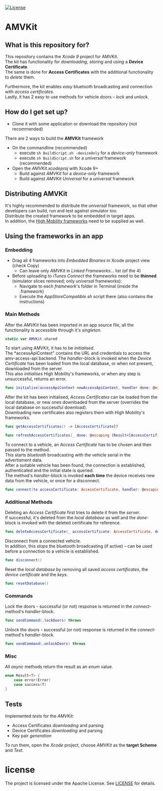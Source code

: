 [![License](https://img.shields.io/github/license/amv-networks/amv-access-sdk-ios-reference-app.svg?maxAge=2592000)](https://github.com/amv-networks/amv-access-sdk-ios-reference-app/blob/master/LICENSE)

# AMVKit #

## What is this repository for? ##

This repository contains the *Xcode 9* project for AMVKit.  
The kit has functionality for *downloading*, *storing* and *using* a **Device Certificate**.  
The same is done for **Access Certificates** with the additional functionality to *delete* them.

Furthermore, the kit enables *easy* bluetooth broadcasting and connection with *access certificates*.  
Lastly, it has 2 easy to use methods for vehicle doors – *lock* and *unlock*.

## How do I get set up? ##

* Clone it with some application or download the repository (not recommended)

There are 2 ways to build the **AMVKit** framework

* On the commandline (recommended)
    * execute `sh BuildScript.sh -deviceOnly` for a *device-only* framework
    * execute `sh BuildScript.sh` for a *universal* framework (recommended)
* Open the *AMVKit.xcodeproj* with Xcode 9+
    * Build against *AMVKit* for a *device-only* framework
	* Build against *AMVKit Universal* for a *universal* framework

## Distributing AMVKit ##

It's highly recommended to distribute the *universal* framework, so that other developers can build, run and test against simulator too.  
Distribute the created framework to be embedded in target apps.  
In addition, the [High Mobility frameworks](https://developers.high-mobility.com/resources/sdks/#ios) need to be supplied as well.

## Using the frameworks in an app ##

### Embedding ###

* Drag all 4 frameworks into *Embedded Binaries* in Xcode project view (check Copy)
    * Can leave only *AMVKit* in *Linked Frameworks...* list (of the 4)
* Before uploading to *iTunes Connect* the frameworks need to be **thinned** (simulator slices removed; only *universal* frameworks):
    * Navigate to each *framework*'s folder in Terminal (inside the .framework)
    * Execute the *AppStoreCompatible.sh* script there (also contains the instructions)

### Main Methods ###

After the *AMVKit* has been imported in an app source file, all the functionality is accessible through it's *singleton*.
```swift
static var AMVKit.shared
```

To start using AMVKit, it has to be *initialised*.  
The *accessApiContext" contains the URL and credentials to access the amv-access-api backend.
The *handler*-block is invoked when the *Device Certificate* has been loaded from the local database, or when not present, downloaded from the server.  
This also *initialises* High Mobility's frameworks, or when any step is unsuccessful, returns an error.
```swift
func initialise(accessApiContext newAccessApiContext, handler done: @escaping (Result<DeviceCertificate>) -> Void) throws
```

After the kit has been initialised, *Access Certificates* can be loaded from the local database, or new ones downloaded from the server (overrides the local database on successful download).  
Downloading new certificates also registers them with High Mobility's frameworks.
```swift
func getAccessCertificates() -> [AccessCertificate]?
```
```swift
func refreshAccessCertificates(_ done: @escaping (Result<[AccessCertificate]>) -> Void) throws
```

To connect to a vehicle, an *Access Certificate* has to be chosen and then passed to the method.  
This starts *bluetooth* broadcasting with the vehicle serial in the advertisment data.  
After a suitable vehicle has been found, the connection is established, authenticated and the initial state is queried.  
The method's *handler*-block is invoked **each time** the device receives new data from the vehicle, or once for a disconnect.
```swift
func connect(to accessCertificate: AccessCertificate, handler: @escaping (Result<VehicleUpdate>) -> Void) throws
```

### Additional Methods ###

Deleting an *Access Certificate* first tries to delete it from the *server*.  
If successful, it's deleted from the *local database* as well and the *done*-block is invoked with the deleted certificate for reference.
```swift
func deleteAccessCertificate(_ accessCertificate: AccessCertificate, done: @escaping (Result<AccessCertificate>) -> Void) throws
```

Disconnect from a connected vehicle.  
In addition, this *stops* the bluetooth broadcasting (if active) – can be used before a connection to a vehicle is established.
```swift
func disconnect()
```

Reset the *local database* by removing all saved *access certificates*, the *device certificate* and the *keys*.
```swift
func resetDatabase()
```

### Commands ###

Lock the doors - successful (or not) response is returned in the *connect*-method's *handler*-block.
```swift
func sendCommand(.lockDoors) throws
```

Unlock the doors - successful (or not) response is returned in the *connect*-method's *handler*-block.
```swift
func sendCommand(.unlockDoors) throws
```

### Misc ###

All *async* methods return the result as an *enum* value.
```swift
enum Result<T> {
    case error(Error)
    case success(T)
}
```

## Tests ##

Implemented *tests* for the *AMVKit*:

* Access Certificates *downloading* and parsing
* Device Certificates *downloading* and parsing
* Key pair *generation*  

To run them, open the *Xcode* project, choose *AMVKit* as the **target Scheme** and *Test*.

# license
The project is licensed under the Apache License. See [LICENSE](LICENSE) for details.
